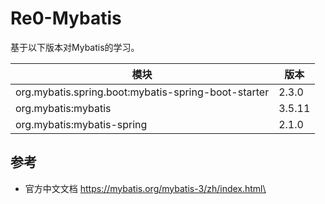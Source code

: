# Re0-Mybatis
基于以下版本对Mybatis的学习。

| 模块                                                  | 版本     |
|-----------------------------------------------------|--------|
| org.mybatis.spring.boot:mybatis-spring-boot-starter | 2.3.0  |
| org.mybatis:mybatis                                 | 3.5.11 |
| org.mybatis:mybatis-spring                          | 2.1.0  |

## 参考
* 官方中文文档 https://mybatis.org/mybatis-3/zh/index.html\
